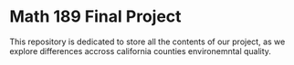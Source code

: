 # Math 189 Final Project
This repository is dedicated to store all the contents of our project, as we explore differences accross california counties environemntal quality.
